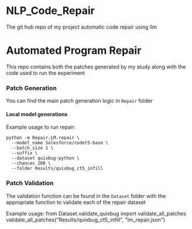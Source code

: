 # NLP_Code_Repair
The git hub repo of my project automatic code repair using llm

# Automated Program Repair 

This repo contains both the patches generated by my study along with the code used to run the experiment

### Patch Generation

You can find the main patch generation logic in `Repair` folder

#### Local model generations
Example usage to run repair:
```
python -m Repair.LM.repair \
  --model_name Salesforce/codet5-base \
  --batch_size 1 \
  --suffix \
  --dataset quixbug-python \
  --chances 200 \
  --folder Results/quixbug_ct5_infill
```



### Patch Validation

The validation function can be found in the `Dataset` folder with the appropriate function to validate each of the repair dataset

Example usage: 
from Dataset.validate_quixbug import validate_all_patches
validate_all_patches("Results/quixbug_ct5_infill", "lm_repair.json")
